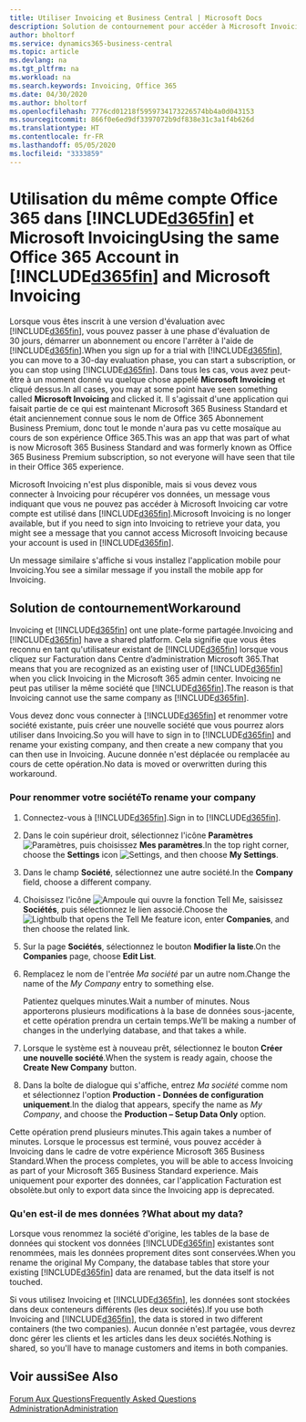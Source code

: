 ```yaml
---
title: Utiliser Invoicing et Business Central | Microsoft Docs
description: Solution de contournement pour accéder à Microsoft Invoicing lorsque vous vous êtes inscrit à Dynamics 365 Business Central.
author: bholtorf
ms.service: dynamics365-business-central
ms.topic: article
ms.devlang: na
ms.tgt_pltfrm: na
ms.workload: na
ms.search.keywords: Invoicing, Office 365
ms.date: 04/30/2020
ms.author: bholtorf
ms.openlocfilehash: 7776cd01218f5959734173226574bb4a0d043153
ms.sourcegitcommit: 866f0e6ed9df3397072b9df838e31c3a1f4b626d
ms.translationtype: HT
ms.contentlocale: fr-FR
ms.lasthandoff: 05/05/2020
ms.locfileid: "3333859"
---
```

# <a name="using-the-same-office-365-account-in-d365fin-and-microsoft-invoicing"></a><span data-ttu-id="93a9c-103">Utilisation du même compte Office 365 dans [!INCLUDE[d365fin](includes/d365fin_long_md.md)] et Microsoft Invoicing</span><span class="sxs-lookup"><span data-stu-id="93a9c-103">Using the same Office 365 Account in [!INCLUDE[d365fin](includes/d365fin_long_md.md)] and Microsoft Invoicing</span></span>
<span data-ttu-id="93a9c-104">Lorsque vous êtes inscrit à une version d'évaluation avec [!INCLUDE[d365fin](includes/d365fin_md.md)], vous pouvez passer à une phase d'évaluation de 30 jours, démarrer un abonnement ou encore l'arrêter à l'aide de [!INCLUDE[d365fin](includes/d365fin_md.md)].</span><span class="sxs-lookup"><span data-stu-id="93a9c-104">When you sign up for a trial with [!INCLUDE[d365fin](includes/d365fin_md.md)], you can move to a 30-day evaluation phase, you can start a subscription, or you can stop using [!INCLUDE[d365fin](includes/d365fin_md.md)].</span></span> <span data-ttu-id="93a9c-105">Dans tous les cas, vous avez peut-être à un moment donné vu quelque chose appelé **Microsoft Invoicing** et cliqué dessus.</span><span class="sxs-lookup"><span data-stu-id="93a9c-105">In all cases, you may at some point have seen something called **Microsoft Invoicing** and clicked it.</span></span> <span data-ttu-id="93a9c-106">Il s'agissait d'une application qui faisait partie de ce qui est maintenant Microsoft 365 Business Standard et était anciennement connue sous le nom de Office 365 Abonnement Business Premium, donc tout le monde n'aura pas vu cette mosaïque au cours de son expérience Office 365.</span><span class="sxs-lookup"><span data-stu-id="93a9c-106">This was an app that was part of what is now Microsoft 365 Business Standard and was formerly known as Office 365 Business Premium subscription, so not everyone will have seen that tile in their Office 365 experience.</span></span>  

<span data-ttu-id="93a9c-107">Microsoft Invoicing n'est plus disponible, mais si vous devez vous connecter à Invoicing pour récupérer vos données, un message vous indiquant que vous ne pouvez pas accéder à Microsoft Invoicing car votre compte est utilisé dans [!INCLUDE[d365fin](includes/d365fin_md.md)].</span><span class="sxs-lookup"><span data-stu-id="93a9c-107">Microsoft Invoicing is no longer available, but if you need to sign into Invoicing to retrieve your data, you might see a message that you cannot access Microsoft Invoicing because your account is used in [!INCLUDE[d365fin](includes/d365fin_md.md)].</span></span>  

<span data-ttu-id="93a9c-108">Un message similaire s'affiche si vous installez l'application mobile pour Invoicing.</span><span class="sxs-lookup"><span data-stu-id="93a9c-108">You see a similar message if you install the mobile app for Invoicing.</span></span>  

## <a name="workaround"></a><span data-ttu-id="93a9c-109">Solution de contournement</span><span class="sxs-lookup"><span data-stu-id="93a9c-109">Workaround</span></span>
<span data-ttu-id="93a9c-110">Invoicing et [!INCLUDE[d365fin](includes/d365fin_md.md)] ont une plate-forme partagée.</span><span class="sxs-lookup"><span data-stu-id="93a9c-110">Invoicing and [!INCLUDE[d365fin](includes/d365fin_md.md)] have a shared platform.</span></span> <span data-ttu-id="93a9c-111">Cela signifie que vous êtes reconnu en tant qu'utilisateur existant de [!INCLUDE[d365fin](includes/d365fin_md.md)] lorsque vous cliquez sur Facturation dans Centre d’administration Microsoft 365.</span><span class="sxs-lookup"><span data-stu-id="93a9c-111">That means that you are recognized as an existing user of [!INCLUDE[d365fin](includes/d365fin_md.md)] when you click Invoicing in the Microsoft 365 admin center.</span></span> <span data-ttu-id="93a9c-112">Invoicing ne peut pas utiliser la même société que [!INCLUDE[d365fin](includes/d365fin_md.md)].</span><span class="sxs-lookup"><span data-stu-id="93a9c-112">The reason is that Invoicing cannot use the same company as [!INCLUDE[d365fin](includes/d365fin_md.md)].</span></span>  

<span data-ttu-id="93a9c-113">Vous devez donc vous connecter à [!INCLUDE[d365fin](includes/d365fin_md.md)] et renommer votre société existante, puis créer une nouvelle société que vous pourrez alors utiliser dans Invoicing.</span><span class="sxs-lookup"><span data-stu-id="93a9c-113">So you will have to sign in to [!INCLUDE[d365fin](includes/d365fin_md.md)] and rename your existing company, and then create a new company that you can then use in Invoicing.</span></span> <span data-ttu-id="93a9c-114">Aucune donnée n'est déplacée ou remplacée au cours de cette opération.</span><span class="sxs-lookup"><span data-stu-id="93a9c-114">No data is moved or overwritten during this workaround.</span></span>

### <a name="to-rename-your-company"></a><span data-ttu-id="93a9c-115">Pour renommer votre société</span><span class="sxs-lookup"><span data-stu-id="93a9c-115">To rename your company</span></span>
1. <span data-ttu-id="93a9c-116">Connectez-vous à [!INCLUDE[d365fin](includes/d365fin_md.md)].</span><span class="sxs-lookup"><span data-stu-id="93a9c-116">Sign in to [!INCLUDE[d365fin](includes/d365fin_md.md)].</span></span>
2. <span data-ttu-id="93a9c-117">Dans le coin supérieur droit, sélectionnez l'icône **Paramètres** ![Paramètres](media/ui-experience/settings_icon_small.png "Icône Paramètres du tableau de bord"), puis choisissez **Mes paramètres**.</span><span class="sxs-lookup"><span data-stu-id="93a9c-117">In the top right corner, choose the **Settings** icon ![Settings](media/ui-experience/settings_icon_small.png "Settings icon for role center"), and then choose **My Settings**.</span></span>
3. <span data-ttu-id="93a9c-118">Dans le champ **Société**, sélectionnez une autre société.</span><span class="sxs-lookup"><span data-stu-id="93a9c-118">In the **Company** field, choose a different company.</span></span>
4. <span data-ttu-id="93a9c-119">Choisissez l'icône ![Ampoule qui ouvre la fonction Tell Me](media/ui-search/search_small.png "Dites-moi ce que vous voulez faire"), saisissez **Sociétés**, puis sélectionnez le lien associé.</span><span class="sxs-lookup"><span data-stu-id="93a9c-119">Choose the ![Lightbulb that opens the Tell Me feature](media/ui-search/search_small.png "Tell me what you want to do") icon, enter **Companies**, and then choose the related link.</span></span>  
5. <span data-ttu-id="93a9c-120">Sur la page **Sociétés**, sélectionnez le bouton **Modifier la liste**.</span><span class="sxs-lookup"><span data-stu-id="93a9c-120">On the **Companies** page, choose **Edit List**.</span></span>  
6. <span data-ttu-id="93a9c-121">Remplacez le nom de l'entrée *Ma société* par un autre nom.</span><span class="sxs-lookup"><span data-stu-id="93a9c-121">Change the name of the *My Company* entry to something else.</span></span>  

    <span data-ttu-id="93a9c-122">Patientez quelques minutes.</span><span class="sxs-lookup"><span data-stu-id="93a9c-122">Wait a number of minutes.</span></span> <span data-ttu-id="93a9c-123">Nous apporterons plusieurs modifications à la base de données sous-jacente, et cette opération prendra un certain temps.</span><span class="sxs-lookup"><span data-stu-id="93a9c-123">We’ll be making a number of changes in the underlying database, and that takes a while.</span></span>
7.  <span data-ttu-id="93a9c-124">Lorsque le système est à nouveau prêt, sélectionnez le bouton **Créer une nouvelle société**.</span><span class="sxs-lookup"><span data-stu-id="93a9c-124">When the system is ready again, choose the **Create New Company** button.</span></span>  
8.  <span data-ttu-id="93a9c-125">Dans la boîte de dialogue qui s'affiche, entrez *Ma société* comme nom et sélectionnez l'option **Production - Données de configuration uniquement**.</span><span class="sxs-lookup"><span data-stu-id="93a9c-125">In the dialog that appears, specify the name as *My Company*, and choose the **Production – Setup Data Only** option.</span></span>  

<span data-ttu-id="93a9c-126">Cette opération prend plusieurs minutes.</span><span class="sxs-lookup"><span data-stu-id="93a9c-126">This again takes a number of minutes.</span></span> <span data-ttu-id="93a9c-127">Lorsque le processus est terminé, vous pouvez accéder à Invoicing dans le cadre de votre expérience Microsoft 365 Business Standard.</span><span class="sxs-lookup"><span data-stu-id="93a9c-127">When the process completes, you will be able to access Invoicing as part of your Microsoft 365 Business Standard experience.</span></span> <span data-ttu-id="93a9c-128">Mais uniquement pour exporter des données, car l'application Facturation est obsolète.</span><span class="sxs-lookup"><span data-stu-id="93a9c-128">but only to export data since the Invoicing app is deprecated.</span></span>  

### <a name="what-about-my-data"></a><span data-ttu-id="93a9c-129">Qu'en est-il de mes données ?</span><span class="sxs-lookup"><span data-stu-id="93a9c-129">What about my data?</span></span>
<span data-ttu-id="93a9c-130">Lorsque vous renommez la société d'origine, les tables de la base de données qui stockent vos données [!INCLUDE[d365fin](includes/d365fin_md.md)] existantes sont renommées, mais les données proprement dites sont conservées.</span><span class="sxs-lookup"><span data-stu-id="93a9c-130">When you rename the original My Company, the database tables that store your existing [!INCLUDE[d365fin](includes/d365fin_md.md)] data are renamed, but the data itself is not touched.</span></span>  

<span data-ttu-id="93a9c-131">Si vous utilisez Invoicing et [!INCLUDE[d365fin](includes/d365fin_md.md)], les données sont stockées dans deux conteneurs différents (les deux sociétés).</span><span class="sxs-lookup"><span data-stu-id="93a9c-131">If you use both Invoicing and [!INCLUDE[d365fin](includes/d365fin_md.md)], the data is stored in two different containers (the two companies).</span></span> <span data-ttu-id="93a9c-132">Aucun donnée n'est partagée, vous devrez donc gérer les clients et les articles dans les deux sociétés.</span><span class="sxs-lookup"><span data-stu-id="93a9c-132">Nothing is shared, so you'll have to manage customers and items in both companies.</span></span>  

## <a name="see-also"></a><span data-ttu-id="93a9c-133">Voir aussi</span><span class="sxs-lookup"><span data-stu-id="93a9c-133">See Also</span></span>
[<span data-ttu-id="93a9c-134">Forum Aux Questions</span><span class="sxs-lookup"><span data-stu-id="93a9c-134">Frequently Asked Questions</span></span>](across-faq.md)  
[<span data-ttu-id="93a9c-135">Administration</span><span class="sxs-lookup"><span data-stu-id="93a9c-135">Administration</span></span>](admin-setup-and-administration.md)  
